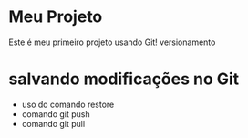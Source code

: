 # Meu Projeto
Este é meu primeiro projeto usando Git! versionamento


# salvando modificações no Git

* uso do comando restore
* comando git push
* comando git pull
